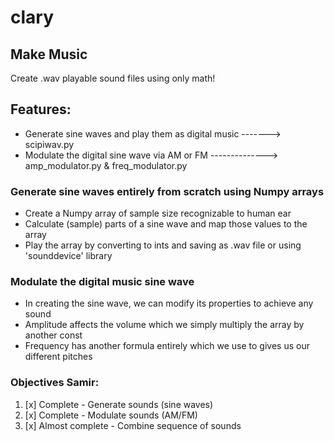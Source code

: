 # clary
## Make Music
Create .wav playable sound files using only math!

## Features:
- Generate sine waves and play them as digital music ------->   scipiwav.py
- Modulate the digital sine wave via AM or FM -------------->   amp_modulator.py & freq_modulator.py

### Generate sine waves entirely from scratch using Numpy arrays
- Create a Numpy array of sample size recognizable to human ear
- Calculate (sample) parts of a sine wave and map those values to the array
- Play the array by converting to ints and saving as .wav file or using 'sounddevice' library

### Modulate the digital music sine wave
- In creating the sine wave, we can modify its properties to achieve any sound
- Amplitude affects the volume which we simply multiply the array by another const
- Frequency has another formula entirely which we use to gives us our different pitches

### Objectives Samir:
1. [x] Complete - Generate sounds (sine waves)
2. [x] Complete - Modulate sounds (AM/FM)
3. [x] Almost complete - Combine sequence of sounds

